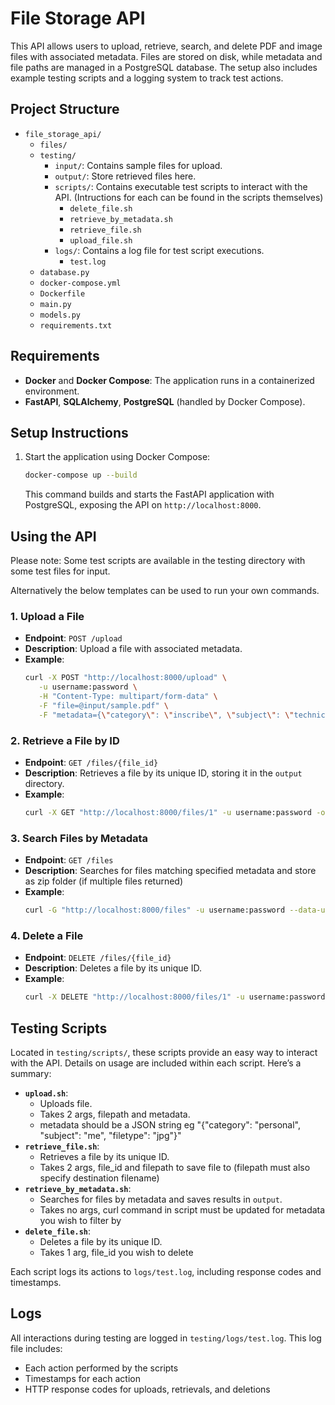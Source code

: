 # File Storage API

This API allows users to upload, retrieve, search, and delete PDF and image files with associated metadata. Files are stored on disk, while metadata and file paths are managed in a PostgreSQL database. The setup also includes example testing scripts and a logging system to track test actions.

## Project Structure

- `file_storage_api/`
    - `files/`
    - `testing/`
        - `input/`: Contains sample files for upload.
        - `output/`: Store retrieved files here.
        - `scripts/`: Contains executable test scripts to interact with the API. (Intructions for each can be found in the scripts themselves)
            - `delete_file.sh` 
            - `retrieve_by_metadata.sh` 
            - `retrieve_file.sh` 
            - `upload_file.sh` 
        - `logs/`: Contains a log file for test script executions.
            - `test.log`
    - `database.py`
    - `docker-compose.yml`
    - `Dockerfile`
    - `main.py`
    - `models.py`
    - `requirements.txt`


## Requirements

- **Docker** and **Docker Compose**: The application runs in a containerized environment.
- **FastAPI**, **SQLAlchemy**, **PostgreSQL** (handled by Docker Compose).

## Setup Instructions

1. Start the application using Docker Compose:
   ```bash 
   docker-compose up --build
   ```

   This command builds and starts the FastAPI application with PostgreSQL, exposing the API on `http://localhost:8000`.

## Using the API

Please note: Some test scripts are available in the testing directory with some test files for input.

Alternatively the below templates can be used to run your own commands.

### 1. Upload a File
   - **Endpoint**: `POST /upload`
   - **Description**: Upload a file with associated metadata.
   - **Example**:
     ```bash
     curl -X POST "http://localhost:8000/upload" \
        -u username:password \
        -H "Content-Type: multipart/form-data" \
        -F "file=@input/sample.pdf" \
        -F "metadata={\"category\": \"inscribe\", \"subject\": \"technical\"}"
     ```

### 2. Retrieve a File by ID
   - **Endpoint**: `GET /files/{file_id}`
   - **Description**: Retrieves a file by its unique ID, storing it in the `output` directory.
   - **Example**:
     ```bash
     curl -X GET "http://localhost:8000/files/1" -u username:password -o ../output/retrieved_file.pdf
     ```

### 3. Search Files by Metadata
   - **Endpoint**: `GET /files`
   - **Description**: Searches for files matching specified metadata and store as zip folder (if multiple files returned)
   - **Example**:
     ```bash
     curl -G "http://localhost:8000/files" -u username:password --data-urlencode "category=document" --data-urlencode "subject=banking" -o ../output/matched_files.zip
     ```

### 4. Delete a File
   - **Endpoint**: `DELETE /files/{file_id}`
   - **Description**: Deletes a file by its unique ID.
   - **Example**:
     ```bash
     curl -X DELETE "http://localhost:8000/files/1" -u username:password ./
     ```

## Testing Scripts

Located in `testing/scripts/`, these scripts provide an easy way to interact with the API. Details on usage are included within each script. Here’s a summary:

- **`upload.sh`**: 
    - Uploads file.  
    - Takes 2 args, filepath and metadata. 
    - metadata should be a JSON string eg "{\"category\": \"personal\", \"subject\": \"me\", \"filetype\": \"jpg\"}"
- **`retrieve_file.sh`**: 
    - Retrieves a file by its unique ID.
    - Takes 2 args, file_id and filepath to save file to (filepath must also specify destination filename)
- **`retrieve_by_metadata.sh`**: 
    - Searches for files by metadata and saves results in `output`.
    - Takes no args, curl command in script must be updated for metadata you wish to filter by
- **`delete_file.sh`**: 
    - Deletes a file by its unique ID.
    - Takes 1 arg, file_id you wish to delete 

Each script logs its actions to `logs/test.log`, including response codes and timestamps.

## Logs

All interactions during testing are logged in `testing/logs/test.log`. This log file includes:

- Each action performed by the scripts
- Timestamps for each action
- HTTP response codes for uploads, retrievals, and deletions